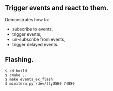 ## Trigger events and react to them.

Demonstrates how to:
- subscribe to events,
- trigger events,
- un-subscribe from events,
- trigger delayed events.

## Flashing.

```
$ cd build
$ cmake ..
$ make events_ex_flash
$ miniterm.py /dev/ttyUSB0 74880
```
